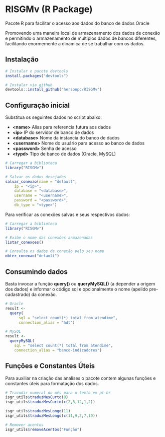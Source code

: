 # RISGMv (R Package)

Pacote R para facilitar o acesso aos dados do banco de dados Oracle

Promovendo uma maneira local de armazenamento dos dados de conexão e permitindo o armazenamento de multiplos dados de bancos diferentes, facilitando enormemente a dinamica de se trabalhar com os dados.


## Instalação

```R
# Instalar o pacote devtools
install.packages("devtools")

# Instalar via github
devtools::install_github("hersonpc/RISGMv")
```



## Configuração inicial

Substitua os seguintes dados no script abaixo:

* **\<name\>**	Alias para referencia futura aos dados
* **\<ip\>**	IP do servidor de banco de dados
* **\<database\>** Nome da instancia do banco de dados
* **\<username\>** Nome do usuário para acesso ao banco de dados
* **\<password\>** Senha de acesso
* **\<typd\>** Tipo de banco de dados (Oracle, MySQL)


```R
# Carregar a biblioteca
library("RISGMv")

# Salvar os dados desejados
salvar_conexao(name = "default",
	ip = "<ip>",
	database = "<database>",
	username = "<username>",
	password = "<password>",
	db_type = "<type>")
```

Para verificar as conexões salvas e seus respectivos dados:

```R
# Carregar a biblioteca
library("RISGMv")

# Exibe o nome das conexões armazenadas
listar_conexoes()

# Consulta os dados da conexão pelo seu nome
obter_conexao("default")
```



## Consumindo dados

Basta invocar a função **query()** ou  **queryMySQL()** (a depender a origem dos dados) e informar o código sql e opcionalmente o nome (apelido pre-cadastrado) da conexão.

```R
# Oracle
result <- 
  query(
      sql = "select count(*) total from atendime",
      connection_alias = "hdt")

# MySQL
result <- 
  queryMySQL(
    sql = "select count(*) total from atendime", 
    connection_alias = "banco-indicadores")
```

## Funções e Constantes Úteis

Para auxiliar na criação das analises o pacote contem algunas funções e constantes úteis para formatação dos dados.

```R
# Trazudir numeral do mês para o texto em pt-br
isgr_utils$traduzMesCurto(8)
isgr_utils$traduzMesCurto(c(2,8,12,1,2))

isgr_utils$traduzMesLongo(11)
isgr_utils$traduzMesLongo(c(11,9,2,7,10))

# Remover acentos
isgr_utils$removeAcentos("Função")
```
